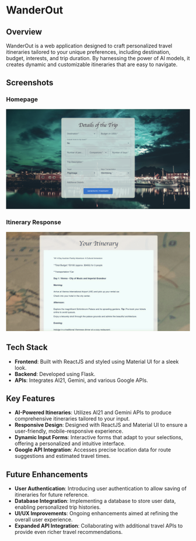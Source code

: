 # WanderOut

## Overview
WanderOut is a web application designed to craft personalized travel itineraries tailored to your unique preferences, including destination, budget, interests, and trip duration. By harnessing the power of AI models, it creates dynamic and customizable itineraries that are easy to navigate.

## Screenshots
### Homepage
![Homepage](frontend/src/assets/frontend1.png)

### Itinerary Response
![Response](frontend/src/assets/frontend2.png)

## Tech Stack
- **Frontend**: Built with ReactJS and styled using Material UI for a sleek look.
- **Backend**: Developed using Flask.
- **APIs**: Integrates AI21, Gemini, and various Google APIs.

## Key Features
- **AI-Powered Itineraries**: Utilizes AI21 and Gemini APIs to produce comprehensive itineraries tailored to your input.
- **Responsive Design**: Designed with ReactJS and Material UI to ensure a user-friendly, mobile-responsive experience.
- **Dynamic Input Forms**: Interactive forms that adapt to your selections, offering a personalized and intuitive interface.
- **Google API Integration**: Accesses precise location data for route suggestions and estimated travel times.

## Future Enhancements
- **User Authentication**: Introducing user authentication to allow saving of itineraries for future reference.
- **Database Integration**: Implementing a database to store user data, enabling personalized trip histories.
- **UI/UX Improvements**: Ongoing enhancements aimed at refining the overall user experience.
- **Expanded API Integration**: Collaborating with additional travel APIs to provide even richer travel recommendations.
